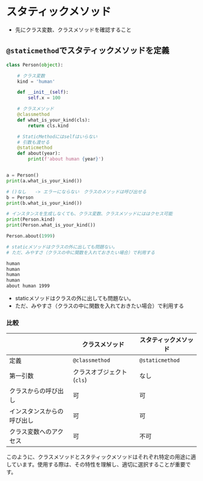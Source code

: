 # スタティックメソッド
- 先にクラス変数、クラスメソッドを確認すること


## `@staticmethod`でスタティックメソッドを定義
```python
class Person(object):

    # クラス変数
    kind = 'human'

    def __init__(self):
        self.x = 100

    # クラスメソッド
    @classmethod
    def what_is_your_kind(cls):
        return cls.kind

    # StaticMethodにはselfはいらない
    # 引数も渡せる
    @staticmethod
    def about(year):
        print(f'about human {year}')


a = Person()
print(a.what_is_your_kind())

# ()なし　　-> エラーにならない　クラスのメソッドは呼び出せる
b = Person
print(b.what_is_your_kind())

# インスタンスを生成しなくても、クラス変数、クラスメソッドにははクセス可能
print(Person.kind)
print(Person.what_is_your_kind())

Person.about(1999)

# staticメソッドはクラスの外に出しても問題ない。
# ただ、みやすさ（クラスの中に関数を入れておきたい場合）で利用する
```
```sh
human
human
human
human
about human 1999
```


- staticメソッドはクラスの外に出しても問題ない。
- ただ、みやすさ（クラスの中に関数を入れておきたい場合）で利用する


### 比較

|                            | クラスメソッド             | スタティックメソッド |
| -------------------------- | -------------------------- | -------------------- |
| 定義                       | `@classmethod`             | `@staticmethod`      |
| 第一引数                   | クラスオブジェクト (`cls`) | なし                 |
| クラスからの呼び出し       | 可                         | 可                   |
| インスタンスからの呼び出し | 可                         | 可                   |
| クラス変数へのアクセス     | 可                         | 不可                 |

このように、クラスメソッドとスタティックメソッドはそれぞれ特定の用途に適しています。使用する際は、その特性を理解し、適切に選択することが重要です。